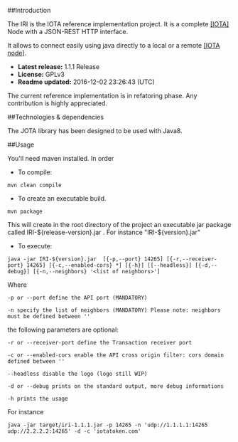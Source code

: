 ##Introduction

The IRI is the IOTA reference implementation project. It is a complete [[IOTA]](http://www.iotatoken.com/) Node with a JSON-REST HTTP interface.

It allows to connect easily using java directly to a local or a remote [[IOTA node]](https://iota.readme.io/docs/syncing-to-the-network).

* **Latest release:** 1.1.1 Release
* **License:** GPLv3
* **Readme updated:** 2016-12-02 23:26:43 (UTC)

The current reference implementation is in refatoring phase. Any contribution is highly appreciated.

##Technologies & dependencies

The JOTA library has been designed to be used with Java8.

##Usage

You'll need maven installed. In order

* To compile:

`mvn clean compile`

* To create an executable build.

`mvn package`

This will create in the root directory of the project an executable jar package called IRI-${release-version}.jar . For instance "IRI-${version}.jar"

* To execute:

`java -jar IRI-${version}.jar  [{-p,--port} 14265] [{-r,--receiver-port} 14265] [{-c,--enabled-cors} *] [{-h}] [[--headless}] [{-d,--debug}] [{-n,--neighbors} '<list of neighbors>'] `

Where

`-p or --port define the API port (MANDATORY)`

`-n specify the list of neighbors (MANDATORY) Please note: neighbors must be defined between ''`

the following parameters are optional:

`-r or --receiver-port define the Transaction receiver port`

`-c or --enabled-cors enable the API cross origin filter: cors domain defined between ''`

`--headless disable the logo (logo still WIP)`

`-d or --debug prints on the standard output, more debug informations`

`-h prints the usage`
 
For instance

`java -jar target/iri-1.1.1.jar -p 14265 -n 'udp://1.1.1.1:14265 udp://2.2.2.2:14265' -d -c 'iotatoken.com'`


